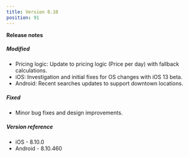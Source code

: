 ```yaml
---
title: Version 8.10
position: 91
---
```


**Release notes**  
   
##### Modified
* Pricing logic: Update to pricing logic (Price per day) with fallback calculations.
* iOS: Investigation and initial fixes for OS changes with iOS 13 beta.
* Android: Recent searches updates to support downtown locations.

##### Fixed
* Minor bug fixes and design improvements.

##### Version reference 
* iOS - 8.10.0
* Android - 8.10.460
